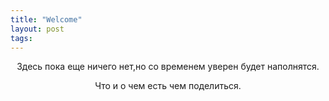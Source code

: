 ```yaml
---
title: "Welcome"
layout: post
tags: 
---
```


<style>
p {
  text-align: center
}
</style>
<p>Здесь пока еще ничего нет,но со временем уверен будет наполнятся.</p> 
<p>Что и о чем есть чем поделиться.</p>
